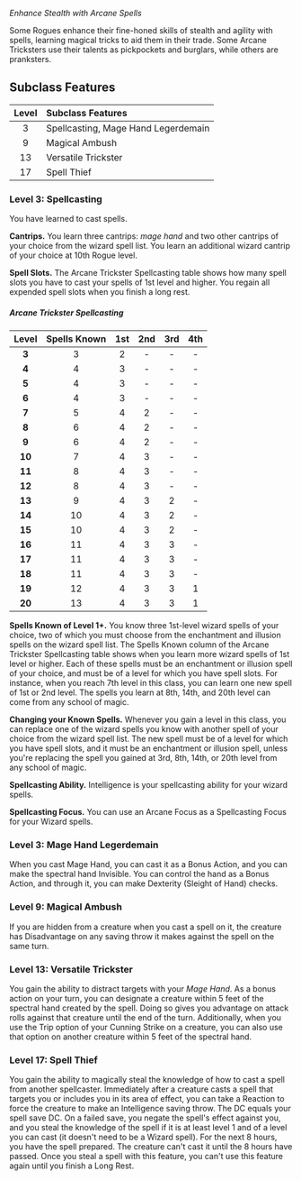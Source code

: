 *Enhance Stealth with Arcane Spells*

Some Rogues enhance their fine-honed skills of stealth and agility with spells, learning magical tricks to aid them in their trade. Some Arcane Tricksters use their talents as pickpockets and burglars, while others are pranksters.

## Subclass Features

| Level | Subclass Features                   |
| :---: | :---------------------------------- |
|   3   | Spellcasting, Mage Hand Legerdemain |
|   9   | Magical Ambush                      |
|  13   | Versatile Trickster                 |
|  17   | Spell Thief                         |


### Level 3: Spellcasting

You have learned to cast spells.

**Cantrips.** You learn three cantrips: *mage hand* and two other cantrips of your choice from the wizard spell list.
You learn an additional wizard cantrip of your choice at 10th Rogue level.

**Spell Slots.** The Arcane Trickster Spellcasting table shows how many spell slots you have to cast your spells of 1st level and higher. You regain all expended spell slots when you finish a long rest.

##### Arcane Trickster Spellcasting

| Level | Spells Known | 1st | 2nd | 3rd | 4th |
| :-----------: | :----------: | :-: | :-: | :-: | :-: |
|     **3**     |      3       |  2  |  -  |  -  |  -  |
|     **4**     |      4       |  3  |  -  |  -  |  -  |
|     **5**     |      4       |  3  |  -  |  -  |  -  |
|     **6**     |      4       |  3  |  -  |  -  |  -  |
|     **7**     |      5       |  4  |  2  |  -  |  -  |
|     **8**     |      6       |  4  |  2  |  -  |  -  |
|     **9**     |      6       |  4  |  2  |  -  |  -  |
|    **10**     |      7       |  4  |  3  |  -  |  -  |
|    **11**     |      8       |  4  |  3  |  -  |  -  |
|    **12**     |      8       |  4  |  3  |  -  |  -  |
|    **13**     |      9       |  4  |  3  |  2  |  -  |
|    **14**     |      10      |  4  |  3  |  2  |  -  |
|    **15**     |      10      |  4  |  3  |  2  |  -  |
|    **16**     |      11      |  4  |  3  |  3  |  -  |
|    **17**     |      11      |  4  |  3  |  3  |  -  |
|    **18**     |      11      |  4  |  3  |  3  |  -  |
|    **19**     |      12      |  4  |  3  |  3  |  1  |
|    **20**     |      13      |  4  |  3  |  3  |  1  |


**Spells Known of Level 1+.** You know three 1st-level wizard spells of your choice, two of which you must choose from the enchantment and illusion spells on the wizard spell list.
The Spells Known column of the Arcane Trickster Spellcasting table shows when you learn more wizard spells of 1st level or higher. Each of these spells must be an enchantment or illusion spell of your choice, and must be of a level for which you have spell slots. For instance, when you reach 7th level in this class, you can learn one new spell of 1st or 2nd level.
The spells you learn at 8th, 14th, and 20th level can come from any school of magic.

**Changing your Known Spells.** Whenever you gain a level in this class, you can replace one of the wizard spells you know with another spell of your choice from the wizard spell list. The new spell must be of a level for which you have spell slots, and it must be an enchantment or illusion spell, unless you're replacing the spell you gained at 3rd, 8th, 14th, or 20th level from any school of magic.

**Spellcasting Ability.** Intelligence is your spellcasting ability for your wizard spells.

**Spellcasting Focus.** You can use an Arcane Focus as a Spellcasting Focus for your Wizard spells.


### Level 3: Mage Hand Legerdemain
When you cast Mage Hand, you can cast it as a Bonus Action, and you can make the spectral hand Invisible. You can control the hand as a Bonus Action, and through it, you can make Dexterity (Sleight of Hand) checks.

### Level 9: Magical Ambush
If you are hidden from a creature when you cast a spell on it, the creature has Disadvantage on any saving throw it makes against the spell on the same turn.

### Level 13: Versatile Trickster
You gain the ability to distract targets with your *Mage Hand*. As a bonus action on your turn, you can designate a creature within 5 feet of the spectral hand created by the spell. Doing so gives you advantage on attack rolls against that creature until the end of the turn.
Additionally, when you use the Trip option of your Cunning Strike on a creature, you can also use that option on another creature within 5 feet of the spectral hand.

### Level 17: Spell Thief
You gain the ability to magically steal the knowledge of how to cast a spell from another spellcaster.
Immediately after a creature casts a spell that targets you or includes you in its area of effect, you can take a Reaction to force the creature to make an Intelligence saving throw. The DC equals your spell save DC. On a failed save, you negate the spell's effect against you, and you steal the knowledge of the spell if it is at least level 1 and of a level you can cast (it doesn't need to be a Wizard spell). For the next 8 hours, you have the spell prepared. The creature
can't cast it until the 8 hours have passed.
Once you steal a spell with this feature, you can't use this feature again until you finish a Long Rest.
